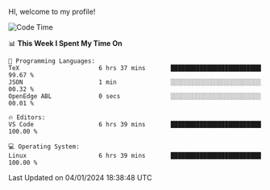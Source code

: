 HI, welcome to my profile!
<!--START_SECTION:waka-->
![Code Time](http://img.shields.io/badge/Code%20Time-1%2C811%20hrs%209%20mins-blue)

📊 **This Week I Spent My Time On** 

```text
💬 Programming Languages: 
TeX                      6 hrs 37 mins       █████████████████████████   99.67 % 
JSON                     1 min               ░░░░░░░░░░░░░░░░░░░░░░░░░   00.32 % 
OpenEdge ABL             0 secs              ░░░░░░░░░░░░░░░░░░░░░░░░░   00.01 % 

🔥 Editors: 
VS Code                  6 hrs 39 mins       █████████████████████████   100.00 % 

💻 Operating System: 
Linux                    6 hrs 39 mins       █████████████████████████   100.00 % 
```


 Last Updated on 04/01/2024 18:38:48 UTC
<!--END_SECTION:waka-->
